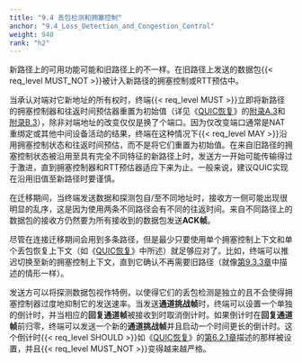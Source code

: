 ```yaml
---
title: "9.4 丢包检测和拥塞控制"
anchor: "9.4_Loss_Detection_and_Congestion_Control"
weight: 940
rank: "h2"
---
```


新路径上的可用功能可能和旧路径上的不一样。在旧路径上发送的数据包{{< req_level MUST_NOT >}}被计入新路径的拥塞控制或RTT预估中。

当承认对端对它新地址的所有权时，终端{{< req_level MUST >}}立即将新路径的拥塞控制器和往返时间预估器重置为初始值（详见《[QUIC恢复](../RFC9002_Chinese_Translation)》的[附录A.3](../RFC9002_Chinese_Translation/#A.3_Variables_of_Interest)和[附录B.3](../RFC9002_Chinese_Translation/#B.3_Initialization)），除非对端地址的改变仅仅是换了个端口。因为仅改变端口通常是NAT重绑定或其他中间设备活动的结果，终端在这种情况下{{< req_level MAY >}}沿用拥塞控制状态和往返时间预估，而不是将它们重置为初始值。在来自旧路径的拥塞控制状态被沿用至具有完全不同特征的新路径上时，发送方一开始可能传输得过于激进，直到拥塞控制器和RTT预估器适应下来为止。一般来说，建议QUIC实现在沿用旧值至新路径时要谨慎。

在迁移期间，当终端发送数据和探测包自/至不同地址时，接收方一侧可能出现很明显的乱序，这是因为使用两条不同路径会有不同的往返时间。来自不同路径上的数据包的接收方仍然要为所有接收到的数据包发送**ACK帧**。

尽管在连接迁移期间会用到多条路径，但是最少只要使用单个拥塞控制上下文和单个丢包恢复上下文（如《[QUIC恢复](../RFC9002_Chinese_Translation)》中所述）就足够应对了。比如，终端可以推迟切换至新的拥塞控制上下文，直到它确认不再需要旧路径（就像[第9.3.3章](#9.3.3_Off-Path_Packet_Forwarding)中描述的情形一样）。

发送方可以将探测数据包视作特例，以使得它们的丢包检测是独立的且不会使得拥塞控制器过度地抑制它的发送速率。当发送**通道挑战帧**时，终端可以设置一个单独的倒计时，并当相应的**回复通道帧**被接收到时取消倒计时。如果倒计时在**回复通道帧**前归零，终端可以发送一个新的**通道挑战帧**并且启动一个时间更长的倒计时。这个倒计时{{< req_level SHOULD >}}如《[QUIC恢复](../RFC9002_Chinese_Translation)》的[第6.2.1章](../RFC9002_Chinese_Translation/#6.2.1_Computing_PTO)描述的那样被设置，并且{{< req_level MUST_NOT >}}变得越来越严格。
